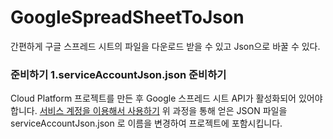 # GoogleSpreadSheetToJson
간편하게 구글 스프레드 시트의 파일을 다운로드 받을 수 있고 Json으로 바꿀 수 있다.

### 준비하기 1.serviceAccountJson.json 준비하기
Cloud Platform 프로젝트를 만든 후 Google 스프레드 시트 API가 활성화되어 있어야 합니다.
[서비스 계정을 이용해서 사용하기](https://theoephraim.github.io/node-google-spreadsheet/#/getting-started/authentication?id=service-account)
위 과정을 통해 얻은 JSON 파일을 serviceAccountJson.json 로 이름을 변경하여 프로젝트에 포함시킵니다.